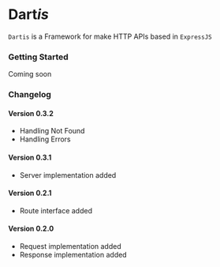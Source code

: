 # Dart*is*
`Dartis` is a Framework for make HTTP APIs based in `ExpressJS`

### Getting Started
Coming soon

### Changelog

#### Version 0.3.2
- Handling Not Found
- Handling Errors
#### Version 0.3.1
- Server implementation added
#### Version 0.2.1
- Route interface added
#### Version 0.2.0
- Request implementation added
- Response implementation added
